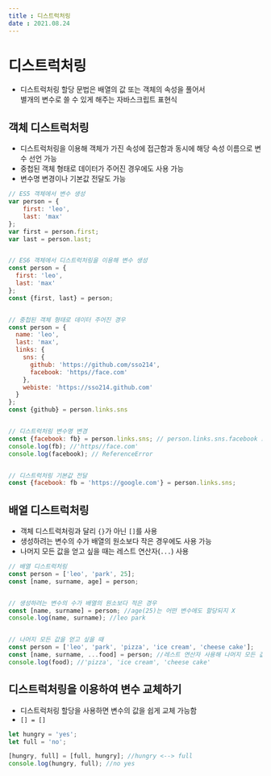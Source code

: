 ```yaml
---
title : 디스트럭처링  
date : 2021.08.24
---
```


# 디스트럭처링
* 디스트럭처링 할당 문법은 배열의 값 또는 객체의 속성을 풀어서  
  별개의 변수로 쓸 수 있게 해주는 자바스크립트 표현식

## 객체 디스트럭처링
* 디스트럭처링을 이용해 객체가 가진 속성에 접근함과 동시에 해당 속성 이름으로 변수 선언 가능
* 중첩된 객체 형태로 데이터가 주어진 경우에도 사용 가능
* 변수명 변경이나 기본값 전달도 가능
```js
// ES5 객체에서 변수 생성
var person = {
    first: 'leo',
    last: 'max'
};
var first = person.first;
var last = person.last;


// ES6 객체에서 디스트럭처링을 이용해 변수 생성
const person = {
  first: 'leo',
  last: 'max'
};
const {first, last} = person;


// 중첩된 객체 형태로 데이터 주어진 경우
const person = {
  name: 'leo',
  last: 'max',
  links: {
    sns: {
      github: 'https://github.com/sso214',
      facebook: 'https//face.com'
    },
    webiste: 'https://sso214.github.com'
  }
};
const {github} = person.links.sns


// 디스트럭처링 변수명 변경
const {facebook: fb} = person.links.sns; // person.links.sns.facebook 프로퍼티를 찾아 fb 변수로 명명
console.log(fb); //'https//face.com'
console.log(facebook); // ReferenceError


// 디스트럭처링 기본값 전달
const {facebook: fb = 'https://google.com'} = person.links.sns;
```

## 배열 디스트럭처링
* 객체 디스트럭처링과 달리 `{}`가 아닌 `[]`를 사용
* 생성하려는 변수의 수가 배열의 원소보다 작은 경우에도 사용 가능
* 나머지 모든 값을 얻고 싶을 때는 레스트 연산자(`...`) 사용 
```js
// 배열 디스트럭처링
const person = ['leo', 'park', 25];
const [name, surname, age] = person;


// 생성하려는 변수의 수가 배열의 원소보다 적은 경우
const [name, surname] = person; //age(25)는 어떤 변수에도 할당되지 X
console.log(name, surname); //leo park


// 나머지 모든 값을 얻고 싶을 때
const person = ['leo', 'park', 'pizza', 'ice cream', 'cheese cake'];
const [name, surname, ...food] = person; //레스트 연산자 사용해 나머지 모든 값 얻기
console.log(food); //'pizza', 'ice cream', 'cheese cake'
```

## 디스트럭처링을 이용하여 변수 교체하기
* 디스트럭처링 할당을 사용하면 변수의 값을 쉽게 교체 가능함
* `[] = []`
```js
let hungry = 'yes';
let full = 'no';

[hungry, full] = [full, hungry]; //hungry <--> full
console.log(hungry, full); //no yes
```
